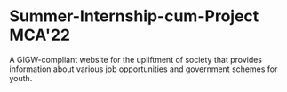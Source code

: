 # Summer-Internship-cum-Project MCA'22

A GIGW-compliant website for the upliftment of society that provides information about various job opportunities and government schemes for youth.
